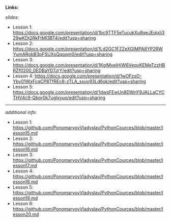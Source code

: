 **Links:**

*slides:*

- Lesson 1: https://docs.google.com/presentation/d/1bc9TTF5eTucukXu8qeJEqixIi329wKDt2RkFtMl3BT4/edit?usp=sharing
- Lesson 2: https://docs.google.com/presentation/d/1Ld2GC1FZZeXGIMPA8YP2RWYumARobB3pFSUXsQqoqm0/edit?usp=sharing
- Lesson 3: https://docs.google.com/presentation/d/1KglMveIHjW6VeqvKEMeTzzHBRZf0200_0EDBaYD7JrY/edit?usp=sharing
- Lesson 4: https://docs.google.com/presentation/d/1wOFzxO-Ybv01WxFcqCP8TfREc8-zTLA_sxuy93Ld6ok/edit?usp=sharing
- Lesson 5: https://docs.google.com/presentation/d/1dwsFEwUn8DWnY9JALLaCYCTHV4c9-Qbpr0k7uglxyuo/edit?usp=sharing

__________
*additional info:*

- Lesson 1: https://github.com/PonomaryovVladyslav/PythonCources/blob/master/lesson15.md
- Lesson 2: https://github.com/PonomaryovVladyslav/PythonCources/blob/master/lesson16.md
- Lesson 3: https://github.com/PonomaryovVladyslav/PythonCources/blob/master/lesson17.md
- Lesson 4: https://github.com/PonomaryovVladyslav/PythonCources/blob/master/lesson18.md
- Lesson 5: https://github.com/PonomaryovVladyslav/PythonCources/blob/master/lesson19.md
- Lesson 6: https://github.com/PonomaryovVladyslav/PythonCources/blob/master/lesson20.md
